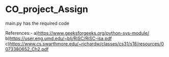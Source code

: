 # CO_project_Assign
main.py has the required code

References:-
a)https://www.geeksforgeeks.org/python-sys-module/
b)https://user.eng.umd.edu/~blj/RiSC/RiSC-isa.pdf
c)https://www.cs.swarthmore.edu/~richardw/classes/cs31/s18/resources/0073380652_Ch2.pdf

